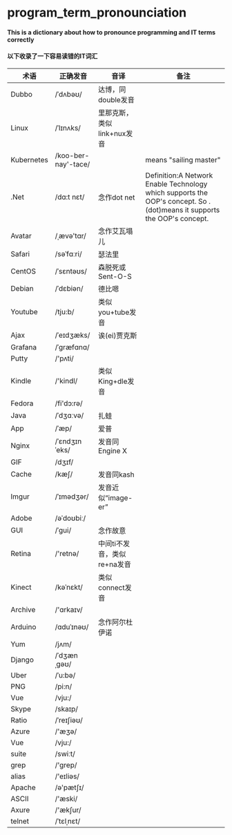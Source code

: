 # program_term_pronounciation

#### This is a dictionary about how to pronounce programming and IT terms correctly
#### 以下收录了一下容易读错的IT词汇
| 术语 | 正确发音 | 音译 | 备注 |
| ------ | ------ | ------ | ----- |
| Dubbo | /ˈdʌbəʊ/ | 达博，同double发音 |
| Linux | /ˈlɪnʌks/ | 里那克斯，类似link+nux发音 |
| Kubernetes  | /koo-ber-nay'-tace/ | |means "sailing master" |
| .Net  | /dɑ:t nɛt/ | 念作dot net| Definition:A Network Enable Technology which supports the OOP's concept. So .(dot)means it supports the OOP's concept. |
| Avatar  | /ˌævə'tɑr/ | 念作艾瓦塌儿|
| Safari | /səˈfɑːri/ | 瑟法里 |
| CentOS | /ˈsɛntəʊs/ | 森脱死或Sent-O-S |
| Debian | /ˈdɛbiən/ | 德比嗯 |
| Youtube | /tju:b/ | 类似you+tube发音 |
| Ajax | /ˈeɪdʒæks/ | 诶(ei)贾克斯 |
| Grafana | /ˈɡræfɑnɑ/ | |
| Putty | /'pʌti/ |  |
| Kindle | /'kindl/ | 类似King+dle发音|
| Fedora | /fi'dɔ:rə/ | |
| Java | /ˈdʒɑːvə/ | 扎蛙|
| App | /ˈæp/ | 爱普|
| Nginx | /ˈɛndʒɪnˈeks/ | 发音同Engine X|
| GIF | /dʒɪf/ | |
| Cache | /kæʃ/ | 发音同kash|
| Imgur | /ˈɪmədʒər/ | 发音近似“image-er”|
| Adobe | /əˈdoʊbiː/ | |
| GUI  | /ˈɡui/ | 念作故意|
| Retina  | /'retnə/ | 中间ti不发音，类似re+na发音|
| Kinect  | /kəˈnɛkt/ | 类似connect发音|
| Archive  | /'ɑrkaɪv/ | |
| Arduino  | /ɑduˈɪnəʊ/ | 念作阿尔杜伊诺|
| Yum  | /jʌm/ | |
| Django  | /ˈdʒænˌgəʊ/ | |
| Uber  | /ˈu:bə/ | |
| PNG  | /pi:n/ | |
| Vue  | /vju:/ | |
| Skype  | /skaɪp/ | |
| Ratio  | /ˈreɪʃiəʊ/ | |
| Azure | /'æʒə/ | |
| Vue  | /vju:/ | |
| suite  | /swiːt/ | |
| grep  | /'grep/ | |
| alias  | /'eɪliəs/ | |
| Apache  | /ə'pætʃɪ/ | |
| ASCII  | /'æski/ | |
| Axure  | /'æk∫ur/ | |
| telnet  | /ˈtɛlˌnɛt/ | |
